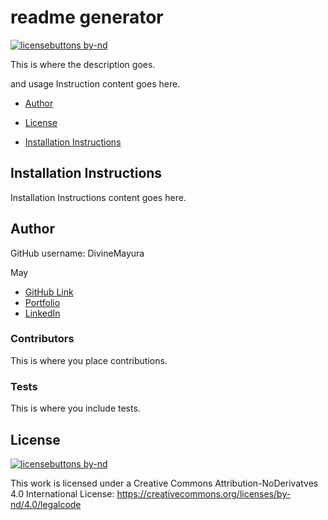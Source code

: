 # readme generator
  [![licensebuttons by-nd](https://licensebuttons.net/l/by-nd/3.0/88x31.png)](https://creativecommons.org/licenses/by-nd/4.0)

  This is where the description goes.

  and usage Instruction content goes here.

* [Author](#author)
* [License](#license)
  
* [Installation Instructions](#installation-instructions)
      
## Installation Instructions
      
Installation Instructions content goes here.


## Author 
  GitHub username: DivineMayura
  

  May


  - [GitHub Link](https://github.com/DivineMayura)
  - [Portfolio](https://divinemayura.github.io/portfolio-2/)
  - [LinkedIn](https://www.linkedin.com/in/mayfaucher/)

  
  
### Contributors

This is where you place contributions.


  
### Tests

This is where you include tests.

## License
  [![licensebuttons by-nd](https://licensebuttons.net/l/by-nd/3.0/88x31.png)](https://creativecommons.org/licenses/by-nd/4.0)
  
This work is licensed under a Creative Commons Attribution-NoDerivatves 4.0 International License: https://creativecommons.org/licenses/by-nd/4.0/legalcode

